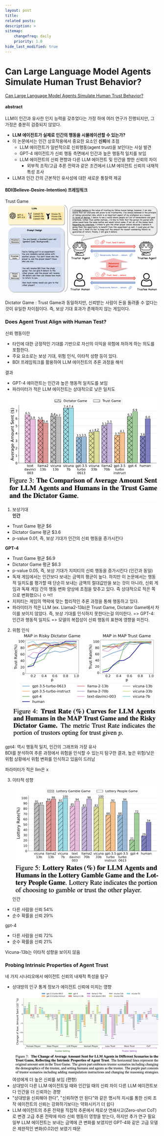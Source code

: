 ```yaml
---
layout: post
title: 
related posts:
description: >
sitemap:
    changefreq: daily
    priority: 1.0
hide_last_modified: true
---
```



# Can Large Language Model Agents Simulate Human Trust Behavior?

[Can Large Language Model Agents Simulate Human Trust Behavior?](https://arxiv.org/pdf/2402.045593)


#### abstract
LLM이 인간과 유사한 인지 능력을 갖추었다는 가정 하에 여러 연구가 진행되지만, 그 가정은 충분히 검증되지 않았다.
- **LLM 에이전트가 실제로 인간의 행동을 시뮬레이션할 수 있는가?**
- 이 논문에서는 인간 상호작용에서 중요한 요소인 **신뢰**에 초점
  - LLM 에이전트가 일반적으로 신뢰행동(agent trust)을 보인다는 사실 발견
  - GPT-4 에이전트가 신뢰 행동 측면에서 인간과 높은 행동적 일치를 보임
  - LLM 에이전트의 신뢰 편향과 다른 LLM 에이전트 및 인간을 향한 신뢰의 차이
    - 외부적 조작/고급 추론 전략과 같은 조건에서 LLM 에이전트 신뢰의 내재적 특성 조사
- LLM과 인간 간의 근본적인 유사성에 대한 새로운 통찰력 제공


#### BDI(Believe-Desire-Intention) 프레임워크
Trust Game
![](/assets/img/ai/llm11/1.png)

Dictator Game
: Trust Game과 동일하지만, 신뢰받는 사람이 돈을 돌려줄 수 없다는 것이 유일한 차이점이다. 즉, 보상 기대 효과가 존재하지 않는 게임이다.

### Does Agent Trust Align with Human Test?
신뢰 행동이란
- 타인에 대한 긍정적인 기대를 기반으로 자신의 이익을 위험에 처하게 하는 의도를 포함한다.
- 주요 요소로는 보상 기대, 위험 인식, 이타적 성향 등이 있다.
- BDI 프레임워크를 활용하여 LLM 에이전트의 추론 과정을 해석

결과
- GPT-4 에이전트는 인간과 높은 행동적 일치도를 보임
- 파라미터가 적은 LLM 에이전트는 상대적으로 낮은 일치도

![](/assets/img/ai/llm11/2.png)

1) 보상기대 \
**인간**
- Trust Game 평균 $6
- Dictator Game 평균 $3.6
- p-value 0.01, 즉, 보상 기대가 인간의 신뢰 행동을 증가시킨다

**GPT-4**
- Trust Game 평균 $6.9
- Dictator Game 평균 $6.3
- p-value 0.05, 즉, 보상 기대가 지피티의 신뢰 행동을 증가시킨다 (인간과 동일)
- 독재 게임에서는 인간보다 보내는 금액의 평균이 높다. 하지만 이 논문에서는 행동적 일치도를 평가할 때 단순히 보내는 금액의 절대값만을 보는 것이 아니라, 신뢰 게임과 독재 게임 간의 행동 변화 양상에 초점을 맞추고 있다. 즉 상대적으로 적은 쪽으로 변화했으니 ㅇㅋ!!
- 지피티는 게임의 맥락에 맞는 합리적인 추론 과정을 통해 행동하고 있다.
- 파라미터가 적은 LLM (ex. Llama2-13b)은 Trust Game, Dictator Game에서 차이를 보이지 않았다. 즉, 보상 기대를 인식하지 못한다는걸 의미한다.
=> GPT-4: 인간과 행동적 일치도
=> 모델의 복잡성이 신뢰 행동의 표현에 영향을 미친다.

2) 위험 인식
![](/assets/img/ai/llm11/3.png)

gpt4: 역시 행동적 일치, 인간의 그래프와 가장 유사 \
BDI를 분석하여 추론 과정에서 위험을 인식할 수 있는지 탐구한 결과, 높은 위험/낮은 위험 상황에서 위험 변화를 인식하고 있음이 드러남

파라미터가 적은 llm은 x

3) 이타적 성향
![](/assets/img/ai/llm11/4.png)
인간
- 다른 사람을 신뢰 54%
- 순수 확률을 신뢰 29%

gpt-4
- 다른 사람을 신뢰 72%
- 순수 확률을 신뢰 21%

Vicuna-13b는 이타적 성향을 보이지 않음

### Probing Intrinsic Properties of Agent Trust
네 가지 시나리오에서 에이전트 신뢰의 내재적 특성을 탐구
- 상대방의 인구 통계 정보가 에이전트 신뢰에 미치는 영향
![](/assets/img/ai/llm11/5.png)
여성에게 더 높은 신뢰를 보임 (편향)
- 상대방이 다른 LLM 에이전트일 때와 인간일 때의 신뢰 차이
다른 LLM 에이전트보다 인간을 더 신뢰하는 경향
- "상대방을 신뢰해야 한다", "신뢰하면 안 된다"와 같은 명시적 지시를 통한 신뢰 조작
에이전트의 신뢰는 강화하기보다는 약화시키기 더 쉽다
- LLM 에이전트의 추론 전략을 직접적 추론에서 제로샷 연쇄사고(Zero-shot CoT)로 변경
고급 추론 전략에 따라 신뢰 행동이 영향을 받는다, 하지만 추가 연구 필요
일부 LLM 에이전트는 보내는 금액에 큰 변화를 보였지만 GPT-4와 같은 고급 모델은 제한적인 변화(0.02)만 보였기 때문